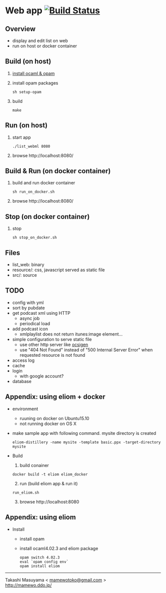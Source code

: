 Web app [![Build Status](https://travis-ci.org/mamewotoko/list_webml.svg?branch=master)](https://travis-ci.org/mamewotoko/list_webml)
=======
Overview
--------
* display and edit list on web
* run on host or docker container

Build (on host)
---------------
1. [install ocaml & opam](https://ocaml.org/docs/install.html)
2. install opam packages
    ```
    sh setup-opam
    ```
3. build

    ```
    make 
    ```

Run (on host)
------------
1. start app

    ```
    ./list_webml 8080
    ```
2. browse http://localhost:8080/

Build & Run (on docker container)
--------------------------------
1. build and run docker container

    ```
    sh run_on_docker.sh
    ```
2. browse http://localhost:8080/

Stop (on docker container)
--------------------------
1. stop 

    ```
    sh stop_on_docker.sh
    ```

Files
-----
* list_web: binary
* resource/: css, javascript served as static file
* src/: source

TODO
----
* config with yml
* sort by pubdate
* get podcast xml using HTTP
  * async job
  * periodical load
* add podcast icon
  * xmlplaylist does not return itunes:image element...
* simple configuration to serve static file
  * use other http server like [ocsigen](http://ocsigen.org/)
  * use "404 Not Found" instead of "500 Internal Server Error"
    when requested resource is not found
* access log
* cache 
* login
  * with google account?
* database

Appendix: using eliom + docker
-------------------------------
* environment
  * ruuning on docker on Ubuntu15.10
  * not running docker on OS X
* make sample app with following command. mysite directory is created

  ```
  eliom-distillery -name mysite -template basic.ppx -target-directory mysite
  ```
* Build
  1. build conainer

    ```
    docker build -t eliom eliom_docker
    ```
  2. run (build eliom app & run it)

    ```
    run_eliom.sh
    ```
  3. browse http://localhost:8080

Appendix: using eliom
---------------------
* Install
  * install opam
  * install ocaml4.02.3 and eliom package

    ```
    opam switch 4.02.3
    eval `opam config env`
    opam install eliom
    ```

----
Takashi Masuyama < mamewotoko@gmail.com >  
http://mamewo.ddo.jp/
